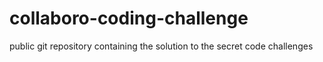 # collaboro-coding-challenge
public git repository containing the solution to the secret code challenges
